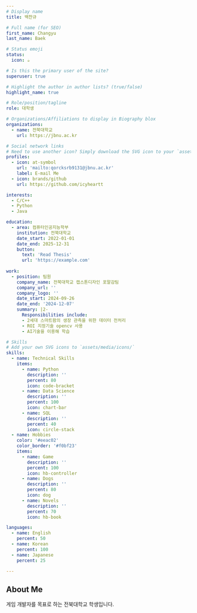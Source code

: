 ```yaml
---
# Display name
title: 백찬규

# Full name (for SEO)
first_name: Changyu
last_name: Baek

# Status emoji
status:
  icon: ☕️

# Is this the primary user of the site?
superuser: true

# Highlight the author in author lists? (true/false)
highlight_name: true

# Role/position/tagline
role: 대학생

# Organizations/Affiliations to display in Biography blox
organizations:
  - name: 전북대학교
    url: https://jbnu.ac.kr

# Social network links
# Need to use another icon? Simply download the SVG icon to your `assets/media/icons/` folder.
profiles:
  - icon: at-symbol
    url: 'mailto:qorcksrb9131@jbnu.ac.kr'
    label: E-mail Me
  - icon: brands/github
    url: https://github.com/icyheartt

interests:
  - C/C++
  - Python
  - Java

education:
  - area: 컴퓨터인공지능학부
    institution: 전북대학교
    date_start: 2022-01-01
    date_end: 2025-12-31
    button:
      text: 'Read Thesis'
      url: 'https://example.com'
      
work:
  - position: 팀원
    company_name: 전북대학교 캡스톤디자인 포말감팀
    company_url: ''
    company_logo: ''
    date_start: 2024-09-26
    date_end: '2024-12-07'
    summary: |2-
      Responsibilities include:
      - 2세대 스마트팜의 생장 관측을 위한 데이터 전처리
      - ROI 지정기술 opencv 사용
      - AI기술을 이용해 학습

# Skills
# Add your own SVG icons to `assets/media/icons/`
skills:
  - name: Technical Skills
    items:
      - name: Python
        description: ''
        percent: 80
        icon: code-bracket
      - name: Data Science
        description: ''
        percent: 100
        icon: chart-bar
      - name: SQL
        description: ''
        percent: 40
        icon: circle-stack
  - name: Hobbies
    color: '#eeac02'
    color_border: '#f0bf23'
    items:
      - name: Game
        description: ''
        percent: 100
        icon: hb-controller
      - name: Dogs
        description: ''
        percent: 80
        icon: dog
      - name: Novels
        description: ''
        percent: 70
        icon: hb-book

languages:
  - name: English
    percent: 50
  - name: Korean
    percent: 100
  - name: Japanese
    percent: 25

---
```


## About Me

게임 개발자를 목표로 하는 전북대학교 학생입니다.
